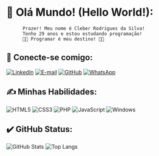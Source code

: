 
# 🚀 Olá Mundo! (Hello World!):

          Prazer! Meu nome é Cleber Rodrigues da Silva!
          Tenho 29 anos e estou estudando programação!
          🚀🚀 Programar é meu destino! 🚀🚀

## 🔗 Conecte-se comigo:

[![LinkedIn](https://img.shields.io/badge/LinkedIn-000?style=for-the-badge&logo=linkedin&logoColor=0E76A8)](https://www.linkedin.com/in/cleber-rodrigues-960a69294/)
[![E-mail](https://img.shields.io/badge/-Email-000?style=for-the-badge&logo=microsoft-outlook&logoColor=007BFF)](mailto:cleberdasilva0794@gmail.com)
[![GitHub](https://img.shields.io/badge/GitHub-000?style=for-the-badge&logo=github&logoColor=white)](https://github.com/csilv19/)
[![WhatsApp](https://img.shields.io/badge/whatsApp-25D366?style=for-the-badge&logo=whatsapp&logoColor=white)](https://wa.me/5513996147896)

## ✍️ Minhas Habilidades:

![HTML5](https://img.shields.io/badge/HTML5-000?style=for-the-badge&logo=html5)
![CSS3](https://img.shields.io/badge/CSS3-000?style=for-the-badge&logo=css3&logoColor=264CE4)
![PHP](https://img.shields.io/badge/PHP-000?style=for-the-badge&logo=php&logoColor=777884)
![JavaScript](https://img.shields.io/badge/JavaScript-000?style=for-the-badge&logo=javascript)
![Windows](https://img.shields.io/badge/Windows-000?style=for-the-badge&logo=windows&logoColor=2CA5E0)

## ✔️ GitHub Status: 

![GitHub Stats](https://github-readme-stats.vercel.app/api?username=csilv19&theme=transparent&bg_color=000&border_color=30A3DC&show_icons=true&icon_color=30A3DC&title_color=E94D5F&text_color=FFF)
![Top Langs](https://github-readme-stats-git-masterrstaa-rickstaa.vercel.app/api/top-langs/?username=csilv19&layout=compact&bg_color=000&border_color=30A3DC&title_color=E94D5F&text_color=FFF)
